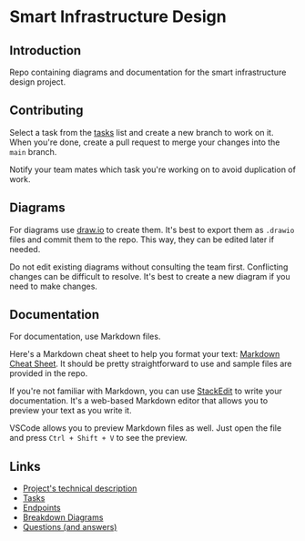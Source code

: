 # Smart Infrastructure Design

## Introduction

Repo containing diagrams and documentation for the smart infrastructure design project.

## Contributing

Select a task from the [tasks](tasks.md) list and create a new branch to work on it. When you're done, create a pull request to merge your changes into the `main` branch.

Notify your team mates which task you're working on to avoid duplication of work.

## Diagrams

For diagrams use [draw.io](https://app.diagrams.net/) to create them. It's best to export them as `.drawio` files and commit them to the repo. This way, they can be edited later if needed.

Do not edit existing diagrams without consulting the team first. Conflicting changes can be difficult to resolve. It's best to create a new diagram if you need to make changes.

## Documentation

For documentation, use Markdown files.

Here's a Markdown cheat sheet to help you format your text: [Markdown Cheat Sheet](https://www.markdownguide.org/cheat-sheet/). It should be pretty straightforward to use and sample files are provided in the repo.

If you're not familiar with Markdown, you can use [StackEdit](https://stackedit.io/) to write your documentation. It's a web-based Markdown editor that allows you to preview your text as you write it.

VSCode allows you to preview Markdown files as well. Just open the file and press `Ctrl + Shift + V` to see the preview.

## Links

-   [Project's technical description](https://docs.google.com/document/d/1pj-9AszYmXxnL11g8HGA9FzRwf7cPLE22sZ1j8JAXgg/edit?usp=sharing)
-   [Tasks](tasks.md)
-   [Endpoints](endpoints/README.md)
-   [Breakdown Diagrams](breakdown_diagrams/README.md)
-   [Questions (and answers)](questions.md)
